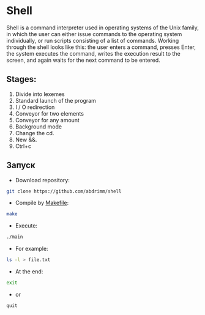 # Shell
  Shell is a command interpreter used in operating systems of the Unix family, in which the user can either issue commands to the operating system individually, or run scripts consisting of a list of commands. Working through the shell looks like this: the user enters a command, presses Enter, the system executes the command, writes the execution result to the screen, and again waits for the next command to be entered.
## Stages:
1. Divide into lexemes
2. Standard launch of the program
3. I / O redirection
4. Conveyor for two elements
5. Conveyor for any amount
6. Background mode
7. Change the cd.
8. New &&.
9. Ctrl+c

## Запуск
* Download repository:
```bash
git clone https://github.com/abdrimm/shell
```
* Compile by [Makefile](https://github.com/abdrimm/shell/blob/master/Makefile):
```bash
make
```
* Execute:
```bash
./main
```
* For example:
```bash
ls -l > file.txt
```
* At the end:
```bash
exit
```
* or
```bash
quit
```

